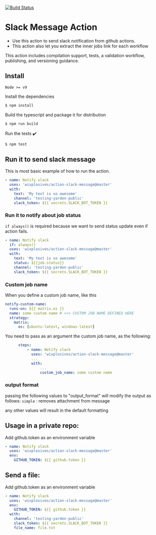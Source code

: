[![Build Status](https://github.com/wixplosives/action-slack-message/workflows/tests/badge.svg)](https://github.com/wixplosives/action-slack-message/actions)

# Slack Message Action

- Use this action to send slack notification from github actions.
- This action also let you extract the inner jobs link for each workflow

This action includes compilation support, tests, a validation workflow, publishing, and versioning guidance.

## Install

`Node >= v9`

Install the dependencies

```bash
$ npm install
```

Build the typescript and package it for distribution

```bash
$ npm run build
```

Run the tests :heavy_check_mark:

```bash
$ npm test
```

## Run it to send slack message

This is most basic example of how to run the action.

```yaml
- name: Notify slack
  uses: 'wixplosives/action-slack-message@master'
  with:
    text: 'My text is so awesome'
    channel: 'testing-yarden-public'
    slack_token: ${{ secrets.SLACK_BOT_TOKEN }}
```

### Run it to notify about job status

`if always()` is required because we want to send status update even if action fails.

```yaml
- name: Notify slack
  if: always()
  uses: 'wixplosives/action-slack-message@master'
  with:
    text: 'My text is so awesome'
    status: ${{job.status}}
    channel: 'testing-yarden-public'
    slack_token: ${{ secrets.SLACK_BOT_TOKEN }}
```

### **Custom job name**

When you define a custom job name, like this

```yaml
notify-custom-name:
  runs-on: ${{ matrix.os }}
  name: some custom name # <<< CUSTOM JOB NAME DEFINED HERE
  strategy:
    matrix:
      os: [ubuntu-latest, windows-latest]
```

You need to pass as an argument the custom job name, as the following:

```yaml
      steps:
          - name: Notify slack
            uses: 'wixplosives/action-slack-message@master'
            ...
            with:
                ...
                custom_job_name: some custom name
```

### **output format**

passing the following values to "output_format" will modify the output as follows:
`simple` : removes attachment from message

any other values will result in the default formatting

## Usage in a private repo:

Add github.token as an environment variable

```yaml
- name: Notify slack
  uses: 'wixplosives/action-slack-message@master'
  env:
    GITHUB_TOKEN: ${{ github.token }}
```

## Send a file:

Add github.token as an environment variable

```yaml
- name: Notify slack
  uses: 'wixplosives/action-slack-message@master'
  env:
    GITHUB_TOKEN: ${{ github.token }}
  with:
    channel: 'testing-yarden-public'
    slack_token: ${{ secrets.SLACK_BOT_TOKEN }}
    file_name: file.txt
```
